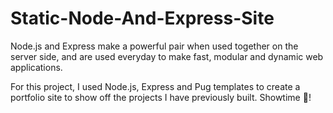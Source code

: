 # Static-Node-And-Express-Site

Node.js and Express make a powerful pair when used together on the server side, and are used everyday to make fast, modular and dynamic web applications.<br/>

For this project, I used Node.js, Express and Pug templates to create a portfolio site to show off the projects I have previously built. Showtime :space_invader:!

